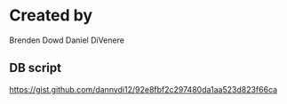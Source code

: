 # Created by
Brenden Dowd
Daniel DiVenere

## DB script
https://gist.github.com/dannydi12/92e8fbf2c297480da1aa523d823f66ca